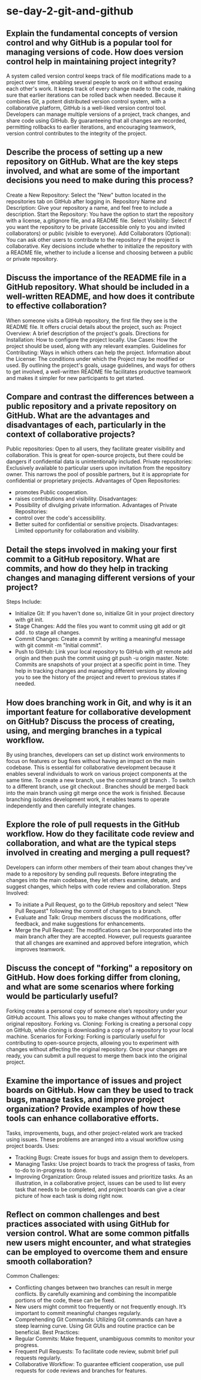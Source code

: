 # se-day-2-git-and-github
## Explain the fundamental concepts of version control and why GitHub is a popular tool for managing versions of code. How does version control help in maintaining project integrity?
A system called version control keeps track of file modifications made to a project over time, enabling several people to work on it without erasing each other's work. It keeps track of every change made to the code, making sure that earlier iterations can be rolled back when needed. Because it combines Git, a potent distributed version control system, with a collaborative platform, GitHub is a well-liked version control tool. Developers can manage multiple versions of a project, track changes, and share code using GitHub. By guaranteeing that all changes are recorded, permitting rollbacks to earlier iterations, and encouraging teamwork, version control contributes to the integrity of the project. 

## Describe the process of setting up a new repository on GitHub. What are the key steps involved, and what are some of the important decisions you need to make during this process?
Create a New Repository: Select the "New" button located in the repositories tab on GitHub after logging in.
Repository Name and Description: Give your repository a name, and feel free to include a description.
Start the Repository: You have the option to start the repository with a license, a.gitignore file, and a README file.
Select Visibility: Select if you want the repository to be private (accessible only to you and invited collaborators) or public (visible to everyone).
Add Collaborators (Optional): You can ask other users to contribute to the repository if the project is collaborative.
Key decisions include whether to initialize the repository with a README file, whether to include a license and choosing between a public or private repository.

## Discuss the importance of the README file in a GitHub repository. What should be included in a well-written README, and how does it contribute to effective collaboration?
When someone visits a GitHub repository, the first file they see is the README file. It offers crucial details about the project, such as:
Project Overview: A brief description of the project's goals.
Directions for Installation: How to configure the project locally.
Use Cases: How the project should be used, along with any relevant examples.
Guidelines for Contributing: Ways in which others can help the project.
Information about the License: The conditions under which the Project may be modified or used.
By outlining the project's goals, usage guidelines, and ways for others to get involved, a well-written README file facilitates productive teamwork and makes it simpler for new participants to get started.

## Compare and contrast the differences between a public repository and a private repository on GitHub. What are the advantages and disadvantages of each, particularly in the context of collaborative projects?
Public repositories: Open to all users, they facilitate greater visibility and collaboration. This is great for open-source projects, but there could be dangers if confidential data is unintentionally included.
Private repositories: Exclusively available to particular users upon invitation from the repository owner. This narrows the pool of possible partners, but it is appropriate for confidential or proprietary projects.
Advantages of Open Repositories:
- promotes Public cooperation.
- raises contributions and visibility.
Disadvantages:
- Possibility of divulging private information.
Advantages of Private Repositories:
- control over the code's accessibility.
- Better suited for confidential or sensitive projects.
Disadvantages:
Limited opportunity for collaboration and visibility.

## Detail the steps involved in making your first commit to a GitHub repository. What are commits, and how do they help in tracking changes and managing different versions of your project?
Steps Include:
-  Initialize Git: If you haven't done so, initialize Git in your project directory with git init.
-  Stage Changes: Add the files you want to commit using git add <file> or git add . to stage all changes.
-  Commit Changes: Create a commit by writing a meaningful message with git commit -m "Initial commit".
-  Push to GitHub: Link your local repository to GitHub with git remote add origin <repository URL> and then push the commit using git push -u origin master.
Note: Commits are snapshots of your project at a specific point in time. They help in tracking changes and managing different versions by allowing you to see the history of the project and revert to previous states if needed.

## How does branching work in Git, and why is it an important feature for collaborative development on GitHub? Discuss the process of creating, using, and merging branches in a typical workflow.
By using branches, developers can set up distinct work environments to focus on features or bug fixes without having an impact on the main codebase. This is essential for collaborative development because it enables several individuals to work on various project components at the same time.
To create a new branch, use the command git branch <branch-name>.
To switch to a different branch, use git checkout <branch-name>.
Branches should be merged back into the main branch using git merge <branch-name> once the work is finished.
Because branching isolates development work, it enables teams to operate independently and then carefully integrate changes.

## Explore the role of pull requests in the GitHub workflow. How do they facilitate code review and collaboration, and what are the typical steps involved in creating and merging a pull request?
Developers can inform other members of their team about changes they've made to a repository by sending pull requests. Before integrating the changes into the main codebase, they let others examine, debate, and suggest changes, which helps with code review and collaboration.
Steps Involved:
-  To initiate a Pull Request, go to the GitHub repository and select "New Pull Request" following the commit of changes to a branch.
-  Evaluate and Talk: Group members discuss the modifications, offer feedback, and make suggestions for enhancements.
-  Merge the Pull Request: The modifications can be incorporated into the main branch after they are accepted.
However, pull requests guarantee that all changes are examined and approved before integration, which improves teamwork.

## Discuss the concept of "forking" a repository on GitHub. How does forking differ from cloning, and what are some scenarios where forking would be particularly useful?
Forking creates a personal copy of someone else’s repository under your GitHub account. This allows you to make changes without affecting the original repository.
Forking vs. Cloning: Forking is creating a personal copy on GitHub, while cloning is downloading a copy of a repository to your local machine.
Scenarios for Forking: Forking is particularly useful for contributing to open-source projects, allowing you to experiment with changes without affecting the original repository. Once your changes are ready, you can submit a pull request to merge them back into the original project.

## Examine the importance of issues and project boards on GitHub. How can they be used to track bugs, manage tasks, and improve project organization? Provide examples of how these tools can enhance collaborative efforts.
Tasks, improvements, bugs, and other project-related work are tracked using issues. These problems are arranged into a visual workflow using project boards.
Uses:
-  Tracking Bugs: Create issues for bugs and assign them to developers.
-  Managing Tasks: Use project boards to track the progress of tasks, from to-do to in-progress to done.
-  Improving Organization: Group related issues and prioritize tasks.
As an illustration, in a collaborative project, issues can be used to list every task that needs to be completed, and project boards can give a clear picture of how each task is doing right now.

## Reflect on common challenges and best practices associated with using GitHub for version control. What are some common pitfalls new users might encounter, and what strategies can be employed to overcome them and ensure smooth collaboration?
Common Challenges:
-  Conflicting changes between two branches can result in merge conflicts. By carefully examining and combining the incompatible portions of the code, these can be fixed.
-  New users might commit too frequently or not frequently enough. It’s important to commit meaningful changes regularly.
-  Comprehending Git Commands: Utilizing Git commands can have a steep learning curve. Using Git GUIs and routine practice can be beneficial.
Best Practices:
-  Regular Commits: Make frequent, unambiguous commits to monitor your progress.
-  Frequent Pull Requests: To facilitate code review, submit brief pull requests regularly.
-  Collaborative Workflow: To guarantee efficient cooperation, use pull requests for code reviews and branches for features.
